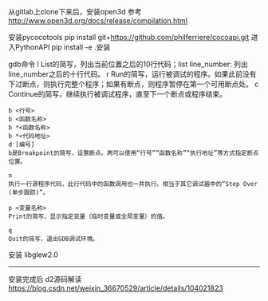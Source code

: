 从gitlab上clone下来后，安装open3d
参考
http://www.open3d.org/docs/release/compilation.html

安装pycocotools
pip install git+https://github.com/philferriere/cocoapi.git
进入PythonAPI pip install -e .安装


gdb命令
	l
	List的简写，列出当前位置之后的10行代码；list line_number: 列出line_number之后的十行代码。
	r
	Run的简写，运行被调试的程序。如果此前没有下过断点，则执行完整个程序；如果有断点，则程序暂停在第一个可用断点处。
	c
	Continue的简写，继续执行被调试程序，直至下一个断点或程序结束。

	b <行号>
	b <函数名称>
	b *<函数名称>
	b *<代码地址>
	d [编号]
	b是Breakpoint的简写，设置断点。两可以使用“行号”“函数名称”“执行地址”等方式指定断点位置。

	n
	执行一行源程序代码，此行代码中的函数调用也一并执行。相当于其它调试器中的“Step Over (单步跟踪)”。

	p <变量名称>
	Print的简写，显示指定变量（临时变量或全局变量）的值。

	q
	Quit的简写，退出GDB调试环境。

安装 libglew2.0


--- 

安装完成后
d2源码解读
https://blog.csdn.net/weixin_36670529/article/details/104021823

